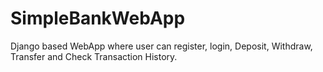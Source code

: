 # SimpleBankWebApp
Django based WebApp where user can register, login, Deposit, Withdraw, Transfer and Check Transaction History. 
